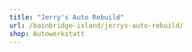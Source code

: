 ```yaml
---
title: "Jerry's Auto Rebuild"
url: /bainbridge-island/jerrys-auto-rebuild/
shop: Autowerkstatt
---
```

